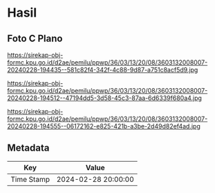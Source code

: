 # Hasil

## Foto C Plano

https://sirekap-obj-formc.kpu.go.id/d2ae/pemilu/ppwp/36/03/13/20/08/3603132008007-20240228-194435--581c82f4-342f-4c88-9d87-a751c8acf5d9.jpg

https://sirekap-obj-formc.kpu.go.id/d2ae/pemilu/ppwp/36/03/13/20/08/3603132008007-20240228-194512--47194dd5-3d58-45c3-87aa-6d6339f680a4.jpg

https://sirekap-obj-formc.kpu.go.id/d2ae/pemilu/ppwp/36/03/13/20/08/3603132008007-20240228-194555--06172162-e825-421b-a3be-2d49d82ef4ad.jpg


## Metadata

| Key        | Value               |
| ---------- | ------------------- |
| Time Stamp | 2024-02-28 20:00:00 |



